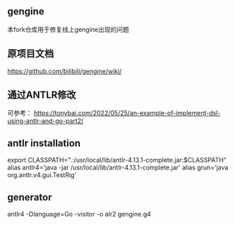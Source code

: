 ## gengine
本fork仓库用于修复线上gengine出现的问题

## 原项目文档
https://github.com/bilibili/gengine/wiki/

## 通过ANTLR修改
可参考：
https://tonybai.com/2022/05/25/an-example-of-implement-dsl-using-antlr-and-go-part2/

## antlr installation
export CLASSPATH=".:/usr/local/lib/antlr-4.13.1-complete.jar:$CLASSPATH"
alias antlr4='java -jar /usr/local/lib/antlr-4.13.1-complete.jar'
alias grun='java org.antlr.v4.gui.TestRig'

## generator

antlr4 -Dlanguage=Go -visitor -o alr2 gengine.g4 